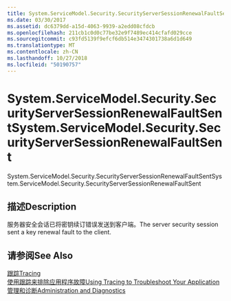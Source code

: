 ```yaml
---
title: System.ServiceModel.Security.SecurityServerSessionRenewalFaultSent
ms.date: 03/30/2017
ms.assetid: dc6379dd-a15d-4063-9939-a2edd08cfdcb
ms.openlocfilehash: 211cb1c0d0c77be32e9f7489ec414cfafd029cce
ms.sourcegitcommit: c93fd5139f9efcf6db514e3474301738a6d1d649
ms.translationtype: MT
ms.contentlocale: zh-CN
ms.lasthandoff: 10/27/2018
ms.locfileid: "50190757"
---
```

# <a name="systemservicemodelsecuritysecurityserversessionrenewalfaultsent"></a><span data-ttu-id="6cbb2-102">System.ServiceModel.Security.SecurityServerSessionRenewalFaultSent</span><span class="sxs-lookup"><span data-stu-id="6cbb2-102">System.ServiceModel.Security.SecurityServerSessionRenewalFaultSent</span></span>
<span data-ttu-id="6cbb2-103">System.ServiceModel.Security.SecurityServerSessionRenewalFaultSent</span><span class="sxs-lookup"><span data-stu-id="6cbb2-103">System.ServiceModel.Security.SecurityServerSessionRenewalFaultSent</span></span>  
  
## <a name="description"></a><span data-ttu-id="6cbb2-104">描述</span><span class="sxs-lookup"><span data-stu-id="6cbb2-104">Description</span></span>  
 <span data-ttu-id="6cbb2-105">服务器安全会话已将密钥续订错误发送到客户端。</span><span class="sxs-lookup"><span data-stu-id="6cbb2-105">The server security session sent a key renewal fault to the client.</span></span>  
  
## <a name="see-also"></a><span data-ttu-id="6cbb2-106">请参阅</span><span class="sxs-lookup"><span data-stu-id="6cbb2-106">See Also</span></span>  
 [<span data-ttu-id="6cbb2-107">跟踪</span><span class="sxs-lookup"><span data-stu-id="6cbb2-107">Tracing</span></span>](../../../../../docs/framework/wcf/diagnostics/tracing/index.md)  
 [<span data-ttu-id="6cbb2-108">使用跟踪来排除应用程序故障</span><span class="sxs-lookup"><span data-stu-id="6cbb2-108">Using Tracing to Troubleshoot Your Application</span></span>](../../../../../docs/framework/wcf/diagnostics/tracing/using-tracing-to-troubleshoot-your-application.md)  
 [<span data-ttu-id="6cbb2-109">管理和诊断</span><span class="sxs-lookup"><span data-stu-id="6cbb2-109">Administration and Diagnostics</span></span>](../../../../../docs/framework/wcf/diagnostics/index.md)

